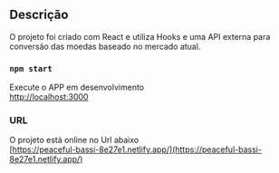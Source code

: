 
## Descrição

O projeto foi criado com React e utiliza Hooks e uma API externa para conversão das moedas baseado no mercado atual.

### `npm start`

Execute o APP em desenvolvimento <br />
[http://localhost:3000](http://localhost:3000)

### URL

O projeto está online no Url abaixo <br />
[https://peaceful-bassi-8e27e1.netlify.app/](https://peaceful-bassi-8e27e1.netlify.app/)
